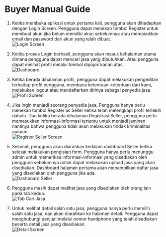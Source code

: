 # Buyer Manual Guide

1. Ketika membuka aplikasi untuk pertama kali, pengguna akan dihadapkan dengan Login Screen. Pengguna dapat menekan tombol Register untuk membuat akun jika belum memiliki akun sebelumnya atau memasukkan email dan password dari akun yang telah dibuat.<br>
![Login Screen](https://firebasestorage.googleapis.com/v0/b/wirajasa-bisnis.appspot.com/o/screenshot%2FWhatsApp%20Image%202022-12-11%20at%2012.48.47%20PM.jpeg?alt=media&token=f417bb82-d8e1-4111-b488-7af1b858a17b)

2. Ketika proses Login berhasil, pengguna akan masuk kehalaman utama dimana pengguna dapat mencari jasa yang dibutuhkan. Atau pengguna dapat melihat profil melalui tombol dipojok kanan atas.<br>
![Dashboard](https://firebasestorage.googleapis.com/v0/b/wirajasa-bisnis.appspot.com/o/screenshot%2FWhatsApp%20Image%202022-12-11%20at%2012.48.46%20PM.jpeg?alt=media&token=bb87d65b-b649-4be6-afa1-0ee1bd0f30c7)

3. Ketika berada dihalaman profil, pengguna dapat melakukan pengeditan terhadap profil pengguna, membaca ketentuan-ketentuan dari kami, melakukan logout atau mendaftarkan dirinya sebagai penyedia jasa.<br>
![Profil Screen](https://firebasestorage.googleapis.com/v0/b/wirajasa-bisnis.appspot.com/o/screenshot%2FWhatsApp%20Image%202022-12-11%20at%2012.48.46%20PM(1).jpeg?alt=media&token=ed1938e5-4d7d-4ce6-9360-82a53688541a)

4. Jika ingin menjadi seorang penyedia jasa, Pengguna hanya perlu menekan tombol Register as Seller ketika telah melengkapi profil terlebih dahulu. Dan ketika berada dihalaman Registrasi Seller, pengguna perlu memasukkan informasi-informasi tertentu untuk menjadi jaminan nantinya bahwa pengguna tidak akan melakukan tindak kriminalitas apapun.<br>
![Register Seller Screen](https://firebasestorage.googleapis.com/v0/b/wirajasa-bisnis.appspot.com/o/screenshot%2FWhatsApp%20Image%202022-12-11%20at%2012.48.45%20PM.jpeg?alt=media&token=081fec55-9a56-492a-b6af-e2e2186d111d)

5. Selamat, pengguna akan diarahkan kedalam dashboard Seller ketika selesai melakukan pengisian form. Pengguna hanya perlu menunggu admin untuk memeriksa informasi-informasi yang disediakan oleh pengguna sebelumnya untuk dapat melakukan upload jasa yang akan disediakan. Dashboard halaman pertama akan menampilkan daftar jasa yang disediakan oleh pengguna jika ada.<br>
![Dashboard Seller](https://firebasestorage.googleapis.com/v0/b/wirajasa-bisnis.appspot.com/o/screenshot%2FWhatsApp%20Image%202022-12-11%20at%201.16.06%20PM.jpeg?alt=media&token=17acda38-3066-48ef-94e4-31460c0ee67b)

6. Pengguna masih dapat melihat jasa yang disediakan oleh orang lain pada tab kedua.<br>
![Tab Cari Jasa](https://firebasestorage.googleapis.com/v0/b/wirajasa-bisnis.appspot.com/o/screenshot%2FWhatsApp%20Image%202022-12-11%20at%201.19.07%20PM.jpeg?alt=media&token=aff4587f-cfe8-44ae-b4bb-a21c3408aece)

7. Untuk melihat detail salah satu jasa, pengguna hanya perlu memilih salah satu jasa, dan akan diarahkan ke halaman detail. Pengguna dapat menghubungi penjual melalui nomor handphone yang telah disediakan beserta detail jasa yang disediakan.<br>
![Detail Screen](https://firebasestorage.googleapis.com/v0/b/wirajasa-bisnis.appspot.com/o/screenshot%2FWhatsApp%20Image%202022-12-11%20at%2012.52.31%20PM.jpeg?alt=media&token=938a3ee1-c680-43c5-853d-07c71002da55)
